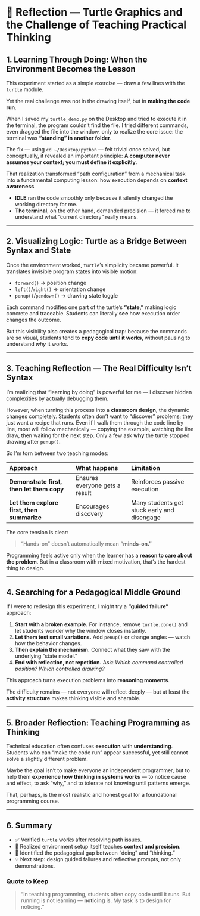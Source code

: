 # 🐢 Reflection — Turtle Graphics and the Challenge of Teaching Practical Thinking

## 1. Learning Through Doing: When the Environment Becomes the Lesson

This experiment started as a simple exercise — draw a few lines with the `turtle` module.

Yet the real challenge was not in the drawing itself, but in **making the code run**.

When I saved my `turtle_demo.py` on the Desktop and tried to execute it in the terminal, the program couldn’t find the file. I tried different commands, even dragged the file into the window, only to realize the core issue: the terminal was **“standing” in another folder**.

The fix — using `cd ~/Desktop/python` — felt trivial once solved, but conceptually, it revealed an important principle: **A computer never assumes your context; you must define it explicitly.**

That realization transformed “path configuration” from a mechanical task into a fundamental computing lesson: how execution depends on **context awareness**.

* **IDLE** ran the code smoothly only because it silently changed the working directory for me.
* **The terminal**, on the other hand, demanded precision — it forced me to understand what “current directory” really means.

---

## 2. Visualizing Logic: Turtle as a Bridge Between Syntax and State

Once the environment worked, `turtle`’s simplicity became powerful. It translates invisible program states into visible motion:

* `forward()` → position change
* `left()`/`right()` → orientation change
* `penup()`/`pendown()` → drawing state toggle

Each command modifies one part of the turtle’s **“state,”** making logic concrete and traceable. Students can literally **see** how execution order changes the outcome.

But this visibility also creates a pedagogical trap: because the commands are so visual, students tend to **copy code until it works**, without pausing to understand *why* it works.

---

## 3. Teaching Reflection — The Real Difficulty Isn’t Syntax

I’m realizing that “learning by doing” is powerful for me — I discover hidden complexities by actually debugging them.

However, when turning this process into a **classroom design**, the dynamic changes completely. Students often don’t want to “discover” problems; they just want a recipe that runs. Even if I walk them through the code line by line, most will follow mechanically — copying the example, watching the line draw, then waiting for the next step. Only a few ask **why** the turtle stopped drawing after `penup()`.

So I’m torn between two teaching modes:

| Approach | What happens | Limitation |
| :--- | :--- | :--- |
| **Demonstrate first, then let them copy** | Ensures everyone gets a result | Reinforces passive execution |
| **Let them explore first, then summarize** | Encourages discovery | Many students get stuck early and disengage |

The core tension is clear:

> “Hands-on” doesn’t automatically mean **“minds-on.”**

Programming feels active only when the learner has a **reason to care about the problem**. But in a classroom with mixed motivation, that’s the hardest thing to design.

---

## 4. Searching for a Pedagogical Middle Ground

If I were to redesign this experiment, I might try a **“guided failure”** approach:

1.  **Start with a broken example.** For instance, remove `turtle.done()` and let students wonder why the window closes instantly.
2.  **Let them test small variations.** Add `penup()` or change angles — watch how the behavior changes.
3.  **Then explain the mechanism.** Connect what they saw with the underlying “state model.”
4.  **End with reflection, not repetition.** Ask: *Which command controlled position? Which controlled drawing?*

This approach turns execution problems into **reasoning moments**.

The difficulty remains — not everyone will reflect deeply — but at least the **activity structure** makes thinking visible and sharable.

---

## 5. Broader Reflection: Teaching Programming as Thinking

Technical education often confuses **execution** with **understanding**. Students who can “make the code run” appear successful, yet still cannot solve a slightly different problem.

Maybe the goal isn’t to make everyone an independent programmer, but to help them **experience how thinking in systems works** — to notice cause and effect, to ask “why,” and to tolerate not knowing until patterns emerge.

That, perhaps, is the most realistic and honest goal for a foundational programming course.

---

## 6. Summary

* ✅ Verified `turtle` works after resolving path issues.
* 🧩 Realized environment setup itself teaches **context and precision**.
* 🧠 Identified the pedagogical gap between “doing” and “thinking.”
* 💡 Next step: design guided failures and reflective prompts, not only demonstrations.

### Quote to Keep

> “In teaching programming, students often copy code until it runs.
> But running is not learning — **noticing** is.
> My task is to design for noticing.”
